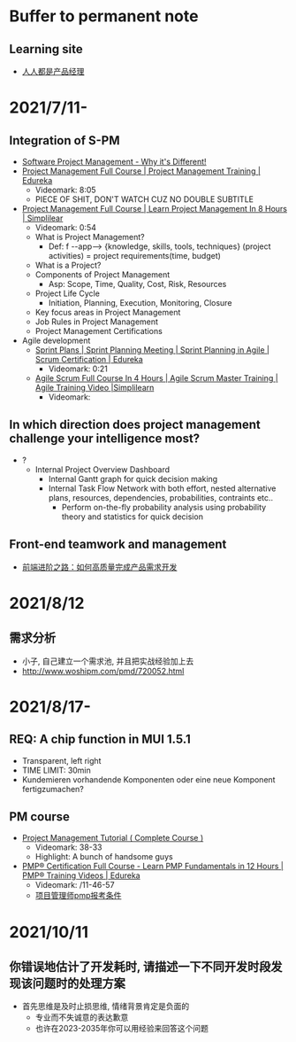 # Buffer to permanent note
## Learning site
- [人人都是产品经理](http://www.woshipm.com/)

# 2021/7/11- 
## Integration of S-PM
- [Software Project Management - Why it's Different!](https://www.youtube.com/watch?v=TYBVAvWkG6M)
- [Project Management Full Course | Project Management Training | Edureka](https://www.youtube.com/watch?v=PqQqTAu_FiM)
  - Videomark: 8:05
  - PIECE OF SHIT, DON'T WATCH CUZ NO DOUBLE SUBTITLE
- [Project Management Full Course | Learn Project Management In 8 Hours | Simplilear](https://www.youtube.com/watch?v=uWPIsaYpY7U)
  - Videomark: 0:54
  - What is Project Management?
    - Def: f --app--> {knowledge, skills, tools, techniques} (project activities) = project requirements(time, budget)
  - What is a Project?
  - Components of Project Management
    - Asp: Scope, Time, Quality, Cost, Risk, Resources
  - Project Life Cycle
    - Initiation, Planning, Execution, Monitoring, Closure
  - Key focus areas in Project Management
  - Job Rules in Project Management
  - Project Management Certifications
- Agile development
  - [Sprint Plans | Sprint Planning Meeting | Sprint Planning in Agile | Scrum Certification | Edureka](https://www.youtube.com/watch?v=TxUzyDIVjL8)
    - Videomark: 0:21
  - [Agile Scrum Full Course In 4 Hours | Agile Scrum Master Training | Agile Training Video |Simplilearn](https://www.youtube.com/watch?v=VFQtSqChlsk)
    - Videomark:
## In which direction does project management challenge your intelligence most?
- ?
  - Internal Project Overview Dashboard
    - Internal Gantt graph for quick decision making
    - Internal Task Flow Network with both effort, nested alternative plans, resources, dependencies, probabilities, contraints etc..
      - Perform on-the-fly probability analysis using probability theory and statistics for quick decision


## Front-end teamwork and management
- [前端进阶之路：如何高质量完成产品需求开发](https://www.cnblogs.com/chyingp/p/how-to-finish-a-product-requirement-with-high-quality.html)

# 2021/8/12
## 需求分析
- 小子, 自己建立一个需求池, 并且把实战经验加上去
- http://www.woshipm.com/pmd/720052.html

# 2021/8/17-
## REQ: A chip function in MUI 1.5.1
- Transparent, left right
- TIME LIMIT: 30min
- Kundemieren vorhandende Komponenten oder eine neue Komponent fertigzumachen?


## PM course
- [Project Management Tutorial ( Complete Course )](https://www.youtube.com/watch?v=t7EYicEBfdQ&t=490s)
  - Videomark: 38-33
  - Highlight: A bunch of handsome guys
- [PMP® Certification Full Course - Learn PMP Fundamentals in 12 Hours | PMP® Training Videos | Edureka](https://www.youtube.com/watch?v=vzqDTSZOTic)
  - Videomark: /11-46-57
  - [项目管理师pmp报考条件](http://www.51xingjy.com/jiaoyu/5232.html)

# 2021/10/11
## 你错误地估计了开发耗时, 请描述一下不同开发时段发现该问题时的处理方案
- 首先思维是及时止损思维, 情绪背景肯定是负面的
  - 专业而不失诚意的表达歉意
  - 也许在2023-2035年你可以用经验来回答这个问题